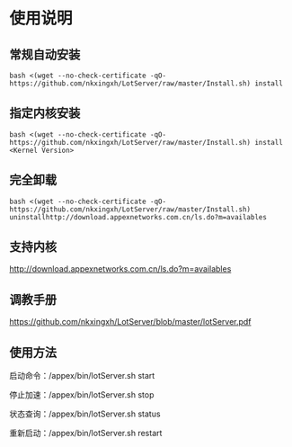 # 使用说明

## 常规自动安装

```
bash <(wget --no-check-certificate -qO- https://github.com/nkxingxh/LotServer/raw/master/Install.sh) install
```

## 指定内核安装

```
bash <(wget --no-check-certificate -qO- https://github.com/nkxingxh/LotServer/raw/master/Install.sh) install <Kernel Version>
```

## 完全卸载

```
bash <(wget --no-check-certificate -qO- https://github.com/nkxingxh/LotServer/raw/master/Install.sh) uninstallhttp://download.appexnetworks.com.cn/ls.do?m=availables
```

## 支持内核

http://download.appexnetworks.com.cn/ls.do?m=availables

## 调教手册

https://github.com/nkxingxh/LotServer/blob/master/lotServer.pdf

## 使用方法

启动命令：/appex/bin/lotServer.sh start

停止加速：/appex/bin/lotServer.sh stop

状态查询：/appex/bin/lotServer.sh status

重新启动：/appex/bin/lotServer.sh restart
